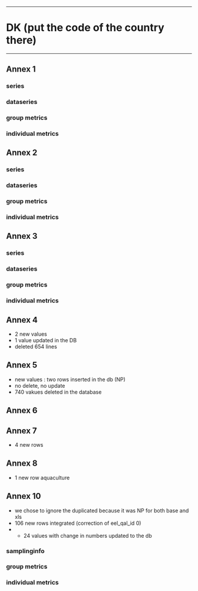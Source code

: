 -----------------------------------------------------------
# DK (put the code of the country there) 
-----------------------------------------------------------

## Annex 1

### series

### dataseries


### group metrics


### individual metrics

## Annex 2

### series

### dataseries


### group metrics


### individual metrics



## Annex 3

### series

### dataseries


### group metrics


### individual metrics



## Annex 4

* 2 new values
* 1 value updated in the DB
* deleted 654 lines


## Annex 5

* new values : two rows inserted in the db (NP)
* no delete, no update
* 740 vakues deleted in the database

## Annex 6



## Annex 7
* 4 new rows


## Annex 8

* 1 new row aquaculture

## Annex 10

* we chose to ignore the duplicated because it was NP for both base and xls
* 106 new rows integrated (correction of eel_qal_id 0)
* * 24 values with change in numbers updated to the db

### samplinginfo


### group metrics


### individual metrics

